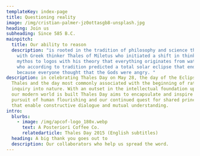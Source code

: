 ```yaml
---
templateKey: index-page
title: Questioning reality
image: /img/cristian-palmer-jz0ottasgb8-unsplash.jpg
heading: Join us
subheading: Since 585 B.C.
mainpitch:
  title: Our ability to reason
  description: "is rooted in the tradition of philosophy and science that began
    with Greek thinker Thales of Miletus who initiated a shift in thinking from
    mythos to logos with his theory that everything originates from water, and
    who according to tradition predicted a total solar eclipse that ended a war
    because everyone thought that the Gods were angry. "
description: in celebrating Thales Day on May 28, the day of the Eclipse of
  Thales and the day most commonly associated with the beginning of rational
  inquiry into nature. With an outset in the intellectual foundation upon which
  our modern world is built Thales Day aims to encapsulate and inspire our
  pursuit of human flourishing and our continued quest for shared principles
  that enable constructive dialogue and mutual understanding.
intro:
  blurbs:
    - image: /img/apcof-logo_180x.webp
      text: A Posteriori Coffee Co.
      relatedarticle: Thales Day 2015 (English subtitles)
  heading: A big thank you goes out to
  description: Our collaborators who help us spread the word.
---
```

